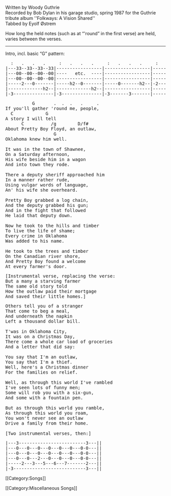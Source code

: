 Written by Woody Guthrie<br>
Recorded by Bob Dylan in his garage studio, spring 1987 for the
Guthrie tribute album ''Folkways: A Vision Shared''<br>
Tabbed by Eyolf Østrem

How long the held notes (such as at “'round” in the first verse) are
held, varies between the verses.

----
Intro, incl. basic “G” pattern:

<pre class="tab">
  :   .   .   .     :   .   .   .     :   .   .   .     :   .   .     : . . .
|---33--33--33--33|-----------------|-----------------|-------------|-------
|---00--00--00--00|----   etc.  ----|-----------------|-------------|-------
|---00--00--00--00|-----------------|-----------------|-------------|-------
|-----2---0-------|-----h2--0-------|-----0-------h2--|-2---h2--0---|-------
|-------------h2--|-------------h2--|-----------------|-----------20|-------
|-3---------------|-3---------------|-3-------3-------|-------------|-3-----
</pre>
<pre class="verse">
          G       .  .  .   .     .
If you'll gather 'round me, people,
  C            G
A story I will tell
      C          /g        D/f#
About Pretty Boy Floyd, an outlaw,
                  G
Oklahoma knew him well.

It was in the town of Shawnee,
On a Saturday afternoon,
His wife beside him in a wagon
And into town they rode.

There a deputy sheriff approached him
In a manner rather rude,
Using vulgar words of language,
An' his wife she overheard.

Pretty Boy grabbed a log chain,
And the deputy grabbed his gun;
And in the fight that followed
He laid that deputy down.

Now he took to the hills and timber
To live the life of shame;
Every crime in Oklahoma
Was added to his name.

He took to the trees and timber
On the Canadian river shore,
And Pretty Boy found a welcome
At every farmer's door.
</pre>

<pre class="bridge">
[Instrumental verse, replacing the verse:
But a many a starving farmer
The same old story told
How the outlaw paid their mortgage
And saved their little homes.]
</pre>

<pre class="verse">
Others tell you of a stranger
That come to beg a meal,
And underneath the napkin
Left a thousand dollar bill.

T'was in Oklahoma City,
It was on a Christmas Day,
There come a whole car load of groceries
And a letter that did say:

You say that I'm an outlaw,
You say that I'm a thief.
Well, here's a Christmas dinner
For the families on relief.

Well, as through this world I've rambled
I've seen lots of funny men;
Some will rob you with a six-gun,
And some with a fountain pen.

But as through this world you ramble,
As through this world you roam,
You won't never see an outlaw
Drive a family from their home.

[Two instrumental verses, then:]
</pre>
<pre class="tab">
|---3-------------------------3---||
|---0---0---0---0---0---0---0-0---||
|---0---0---0---0---0---0---0-0---||
|---0---0---2---0---0---0---0-0---||
|-----2---3---5---6---7-------2---||
|-3---------------------------3---||
</pre>

[[Category:Songs]]

[[Category:Miscellaneous Songs]]